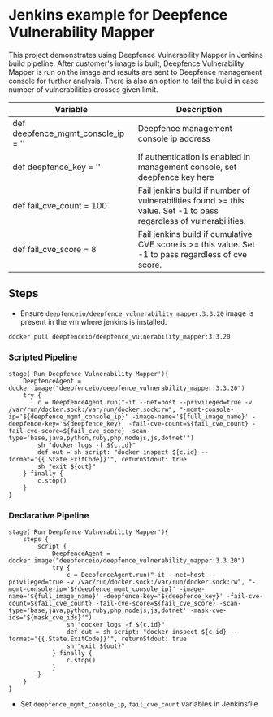 # Jenkins example for Deepfence Vulnerability Mapper

This project demonstrates using Deepfence Vulnerability Mapper in Jenkins build pipeline.
After customer's image is built, Deepfence Vulnerability Mapper is run on the image and results are sent to Deepfence management console for further analysis.
There is also an option to fail the build in case number of vulnerabilities crosses given limit.

| Variable                           | Description                                                                                                        |
|------------------------------------|--------------------------------------------------------------------------------------------------------------------|
| def deepfence_mgmt_console_ip = '' | Deepfence management console ip address                                                                            | 
| def deepfence_key = ''             | If authentication is enabled in management console, set deepfence key here                                         |
| def fail_cve_count = 100           | Fail jenkins build if number of vulnerabilities found >= this value. Set -1 to pass regardless of vulnerabilities. | 
| def fail_cve_score = 8             | Fail jenkins build if cumulative CVE score is >= this value. Set -1 to pass regardless of cve score.               | 

## Steps
- Ensure `deepfenceio/deepfence_vulnerability_mapper:3.3.20` image is present in the vm where jenkins is installed.
```shell script
docker pull deepfenceio/deepfence_vulnerability_mapper:3.3.20
```
### Scripted Pipeline
```
stage('Run Deepfence Vulnerability Mapper'){
    DeepfenceAgent = docker.image("deepfenceio/deepfence_vulnerability_mapper:3.3.20")
    try {
        c = DeepfenceAgent.run("-it --net=host --privileged=true -v /var/run/docker.sock:/var/run/docker.sock:rw", "-mgmt-console-ip='${deepfence_mgmt_console_ip}' -image-name='${full_image_name}' -deepfence-key='${deepfence_key}' -fail-cve-count=${fail_cve_count} -fail-cve-score=${fail_cve_score} -scan-type='base,java,python,ruby,php,nodejs,js,dotnet'")
        sh "docker logs -f ${c.id}"
        def out = sh script: "docker inspect ${c.id} --format='{{.State.ExitCode}}'", returnStdout: true
        sh "exit ${out}"
    } finally {
        c.stop()
    }
}
```
### Declarative Pipeline
```
stage('Run Deepfence Vulnerability Mapper'){
    steps {
        script {
            DeepfenceAgent = docker.image("deepfenceio/deepfence_vulnerability_mapper:3.3.20")
            try {
                c = DeepfenceAgent.run("-it --net=host --privileged=true -v /var/run/docker.sock:/var/run/docker.sock:rw", "-mgmt-console-ip='${deepfence_mgmt_console_ip}' -image-name='${full_image_name}' -deepfence-key='${deepfence_key}' -fail-cve-count=${fail_cve_count} -fail-cve-score=${fail_cve_score} -scan-type='base,java,python,ruby,php,nodejs,js,dotnet' -mask-cve-ids='${mask_cve_ids}'")
                sh "docker logs -f ${c.id}"
                def out = sh script: "docker inspect ${c.id} --format='{{.State.ExitCode}}'", returnStdout: true
                sh "exit ${out}"
            } finally {
                c.stop()
            }
        }
    }
}
```
- Set `deepfence_mgmt_console_ip`, `fail_cve_count` variables in Jenkinsfile
